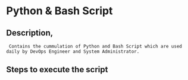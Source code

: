 # Python & Bash Script

## Description,
     Contains the cummulation of Python and Bash Script which are used daily by DevOps Engineer and System Administrator.

## Steps to execute the script
